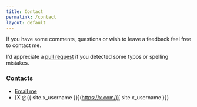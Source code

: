 ```yaml
---
title: Contact
permalink: /contact
layout: default
---
```


If you have some comments, questions or wish to leave a feedback feel free to contact me.

I'd appreciate a [pull request](https://github.com/Otbivnoe/Otbivnoe.github.io/pulls) if you detected some typos or spelling mistakes.

### Contacts
- <a href="mailto:{{ site.email }}">Email me</a>
- [X @{{ site.x_username }}](https://x.com/{{ site.x_username }})